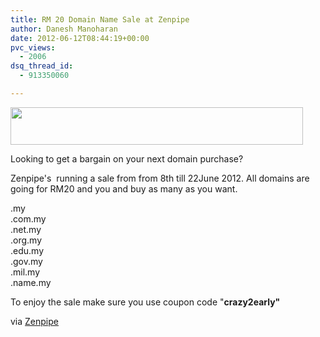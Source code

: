 ```yaml
---
title: RM 20 Domain Name Sale at Zenpipe
author: Danesh Manoharan
date: 2012-06-12T08:44:19+00:00
pvc_views:
  - 2006
dsq_thread_id:
  - 913350060

---
```

<img loading="lazy" class="alignnone" title="ZenPipe" src="http://www.zenpipe.com/sites/default/files/domaincrazy2.gif" alt="" width="468" height="60" />

Looking to get a bargain on your next domain purchase?

Zenpipe's  running a sale from from 8th till 22June 2012. All domains are going for RM20 and you and buy as many as you want.

.my  
.com.my  
.net.my  
.org.my  
.edu.my  
.gov.my  
.mil.my  
.name.my

To enjoy the sale make sure you use coupon code "**crazy2early"**

via [Zenpipe][1]

 [1]: http://www.zenpipe.com/content/domain-crazy-sales-ii